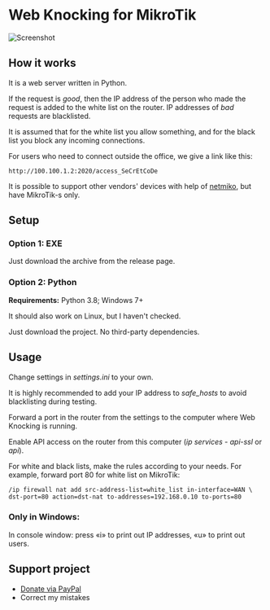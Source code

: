 # Web Knocking for MikroTik
![Screenshot](https://user-images.githubusercontent.com/43970835/79135939-3172f900-7dc1-11ea-9d26-f923c47d47b6.png)

## How it works
It is a web server written in Python.

If the request is *good*, then the IP address of the person who made the request is added to the white list on the router. IP addresses of *bad* requests are blacklisted.

It is assumed that for the white list you allow something, and for the black list you block any incoming connections.

For users who need to connect outside the office, we give a link like this:

	http://100.100.1.2:2020/access_SeCrEtCoDe

It is possible to support other vendors' devices with help of [netmiko](https://github.com/ktbyers/netmiko), but have MikroTik-s only.

## Setup
### Option 1: EXE
Just download the archive from the release page.

### Option 2: Python
**Requirements:** Python 3.8; Windows 7+

It should also work on Linux, but I haven't checked.

Just download the project. No third-party dependencies.

## Usage
Change settings in *settings.ini* to your own.

It is highly recommended to add your IP address to *safe_hosts* to avoid blacklisting during testing.

Forward a port in the router from the settings to the computer where Web Knocking is running.

Enable API access on the router from this computer (*ip services - api-ssl* or *api*).

For white and black lists, make the rules according to your needs. For example, forward port 80 for white list on MikroTik:

	/ip firewall nat add src-address-list=white_list in-interface=WAN \
	dst-port=80 action=dst-nat to-addresses=192.168.0.10 to-ports=80

### Only in Windows:
In console window: press «i» to print out IP addresses, «u» to print out users.

## Support project
- [Donate via PayPal](https://www.paypal.me/vikil)
- Correct my mistakes
